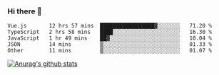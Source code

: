 ### Hi there 👋



<!--
**webB1an/webB1an** is a ✨ _special_ ✨ repository because its `README.md` (this file) appears on your GitHub profile.

Here are some ideas to get you started:

- 🔭 I’m currently working on ...
- 🌱 I’m currently learning ...
- 👯 I’m looking to collaborate on ...
- 🤔 I’m looking for help with ...
- 💬 Ask me about ...
- 📫 How to reach me: ...
- 😄 Pronouns: ...
- ⚡ Fun fact: ...
-->

<!--START_SECTION:waka-->
```text
Vue.js       12 hrs 57 mins  █████████████████▓░░░░░░░   71.20 % 
TypeScript   2 hrs 58 mins   ████░░░░░░░░░░░░░░░░░░░░░   16.30 % 
JavaScript   1 hr 49 mins    ██▓░░░░░░░░░░░░░░░░░░░░░░   10.04 % 
JSON         14 mins         ▒░░░░░░░░░░░░░░░░░░░░░░░░   01.33 % 
Other        11 mins         ▒░░░░░░░░░░░░░░░░░░░░░░░░   01.07 % 
```
<!--END_SECTION:waka-->


[![Anurag's github stats](https://github-readme-stats.vercel.app/api?username=webB1an&show_icons=true&theme=radical)](https://github.com/anuraghazra/github-readme-stats)

